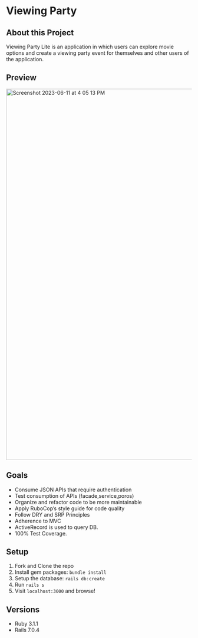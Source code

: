 # Viewing Party

## About this Project

Viewing Party Lite is an application in which users can explore movie options and create a viewing party event for themselves and other users of the application.

## Preview

<img width="1008" alt="Screenshot 2023-06-11 at 4 05 13 PM" src="https://github.com/kohyoungheon/viewing_party_lite_7/assets/92887935/c7fd0b20-5386-44c3-a5f9-80b830d53164">


## Goals

* Consume JSON APIs that require authentication 
* Test consumption of APIs (facade,service,poros) 
* Organize and refactor code to be more maintainable
* Apply RuboCop’s style guide for code quality
* Follow DRY and SRP Principles
* Adherence to MVC
* ActiveRecord is used to query DB.
* 100% Test Coverage.


## Setup

1. Fork and Clone the repo
2. Install gem packages: `bundle install`
3. Setup the database: `rails db:create`
4. Run `rails s`
5. Visit `localhost:3000` and browse!


## Versions

- Ruby 3.1.1
- Rails 7.0.4
